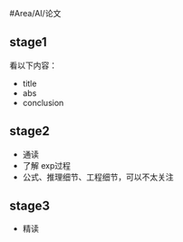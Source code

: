 #Area/AI/论文 

## stage1

看以下内容：
- title
- abs
- conclusion

## stage2

- 通读
- 了解 exp过程
- 公式、推理细节、工程细节，可以不太关注

## stage3

- 精读